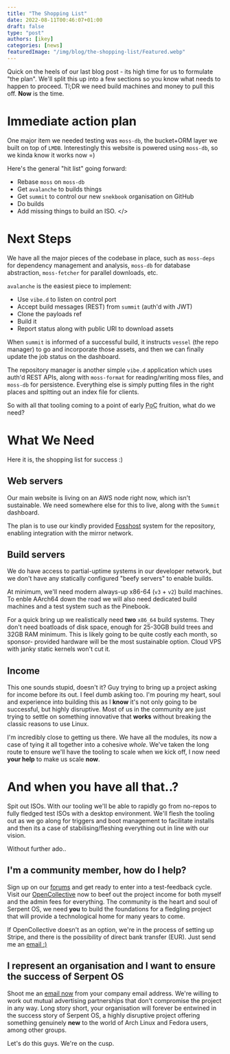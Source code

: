 ```yaml
---
title: "The Shopping List"
date: 2022-08-11T00:46:07+01:00
draft: false
type: "post"
authors: [ikey]
categories: [news]
featuredImage: "/img/blog/the-shopping-list/Featured.webp"
---
```


Quick on the heels of our last blog post - its high time for us to formulate "the plan".
We'll split this up into a few sections so you know what needs to happen to proceed. Tl;DR
we need build machines and money to pull this off. **Now** is the time.

<!--more-->

# Immediate action plan

One major item we needed testing was `moss-db`, the bucket+ORM layer we built on top of
`LMDB`. Interestingly this website is powered using `moss-db`, so we kinda know it works
now =)

Here's the general "hit list" going forward:

 - Rebase `moss` on `moss-db`
 - Get `avalanche` to builds things
 - Get `summit` to control our new `snekbook` organisation on GitHub
 - Do builds
 - Add missing things to build an ISO. </>


# Next Steps

We have all the major pieces of the codebase in place, such as `moss-deps` for dependency
management and analysis, `moss-db` for database abstraction, `moss-fetcher` for parallel
downloads, etc.

`avalanche` is the easiest piece to implement:

 - Use `vibe.d` to listen on control port
 - Accept build messages (REST) from `summit` (auth'd with JWT)
 - Clone the payloads ref
 - Build it
 - Report status along with public URI to download assets

When `summit` is informed of a successful build, it instructs `vessel` (the repo manager)
to go and incorporate those assets, and then we can finally update the job status on the
dashboard.

The repository manager is another simple `vibe.d` application which uses auth'd REST APIs,
along with `moss-format` for reading/writing moss files, and `moss-db` for persistence.
Everything else is simply putting files in the right places and spitting out an index file
for clients.

So with all that tooling coming to a point of early <abbr title="Proof of concept">PoC</abbr> fruition, what do we need?

# What We Need

Here it is, the shopping list for success :)

## Web servers

Our main website is living on an AWS node right now, which isn't sustainable. We need somewhere else
for this to live, along with the `Summit` dashboard.

The plan is to use our kindly provided [Fosshost](https://fosshost.org) system for the repository, enabling
integration with the mirror network.

## Build servers

We do have access to partial-uptime systems in our developer network, but we don't have any statically configured
"beefy servers" to enable builds.

At minimum, we'll need modern always-up x86-64 (`v3` + `v2`) build machines. To enble AArch64 down the road we
will also need dedicated build machines and a test system such as the Pinebook.

For a quick bring up we realistically need **two** `x86_64` build systems. They don't need boatloads of disk space,
enough for 25-30GB build trees and 32GB RAM minimum. This is likely going to be quite costly each month, so sponsor-
provided hardware will be the most sustainable option. Cloud VPS with janky static kernels won't cut it.

## Income

This one sounds stupid, doesn't it? Guy trying to bring up a project asking for income before its out. I feel dumb
asking too. I'm pouring my heart, soul and experience into building this as I **know** it's not only going to be
successful, but highly disruptive. Most of us in the community are just trying to settle on something innovative
that **works** without breaking the classic reasons to use Linux.

I'm incredibly close to getting us there. We have all the modules, its now a case of tying it all together into
a cohesive *whole*. We've taken the long route to ensure we'll have the tooling to scale when we kick off, I now
need **your help** to make us scale **now**.

# And when you have all that..?

Spit out ISOs. With our tooling we'll be able to rapidly go from no-repos to fully fledged test ISOs with a
desktop environment. We'll flesh the tooling out as we go along for triggers and boot management to facilitate
installs and then its a case of stabilising/fleshing everything out in line with our vision.

Without further ado..

## I'm a community member, how do I help?

Sign up on our [forums](https://forums.serpentos.com) and get ready to enter into a test-feedback cycle.
Visit our [OpenCollective](https://opencollective.com/serpent-os) now to beef out the project income for
both myself and the admin fees for everything. The community is the heart and soul of Serpent OS, we need
**you** to build the foundations for a fledgling project that will provide a technological home for many years
to come.

If OpenCollective doesn't as an option, we're in the process of setting up Stripe, and there is the possibility
of direct bank transfer (EUR). Just send me an [email :)](mailto:ikey@serpentos.com)

## I represent an organisation and I want to ensure the success of Serpent OS

Shoot me an [email now](mailto:ikey@serpentos.com) from your company email address. We're willing to work
out mutual advertising partnerships that don't compromise the project in any way. Long story short, your
organisation will forever be entwined in the success story of Serpent OS, a highly disruptive project offering
something genuinely **new** to the world of Arch Linux and Fedora users, among other groups.

Let's do this guys. We're on the cusp.